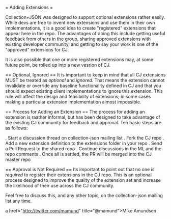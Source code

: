 = Adding Extensions =

Collection+JSON was designed to support optional extensions rather easily. 
While devs are free to invent new extensions and use them in their own
implementations, it is a good idea to create "registered" extensions that
appear here in the repo. The advantages of doing this include getting useful
feedback from others in the group, sharing approved extensions with existing
developer community, and getting to say your work is one of the "approved"
extensions for CJ.

It is also possible that one or more registered extensions may, at some future point, be rolled up into a new vesrion of CJ.

== Optional, Ignored ==
It is important to keep in mind that all CJ extensions MUST be treated as _optional_ and _ignored_. That means the extension cannot invalidate or override any baseline functionality defined in CJ and that you should expect existing client implementations to ignore this extension. This rule will affect the design and feasibility of extensions; in some cases making a particular extension implementation almost impossible. 

== Process for Adding an Extension ==
The process for adding an extension is raather informal, but has been designed
to take advantage of the existing CJ community for feedback and approval. Teh
basic steps are as follows:

 . Start a discussion thread on collection-json mailing list
 . Fork the CJ repo
 . Add a new extension definition to the extensions folder in your repo
 . Send a Pull Request to the shared repo
 . Continue discussions in the ML and the repo comments
 . Once all is settled, the PR will be merged into the CJ master repo
      
== Approval is Not Required ==
Its important to point out that no one is _required_ to register their extensions in the CJ repo. This is an optional process designed to improve the quality of the extension set and increase the likelihood of their use across the CJ community. 
      
Feel free to discuss this, and any other topic, on the collection-json mailing list any time.
      
a href="http://twitter.com/mamund" title="@mamund">Mike Amundsen</a>
